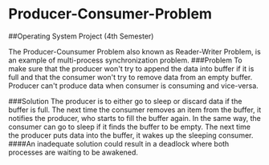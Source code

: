 # Producer-Consumer-Problem
##Operating System Project (4th Semester)

The Producer-Counsumer Problem also known as Reader-Writer Problem, is an example of multi-process synchronization problem.
###Problem
To make sure that the producer won't try to append the data into buffer if it is full and that the consumer won't try to remove data from an empty buffer. Producer can't produce data when consumer is consuming and vice-versa.

###Solution
The producer is to either go to sleep or discard data if the buffer is full. The next time the consumer removes an item from the buffer, it notifies the producer, who starts to fill the buffer again. In the same way, the consumer can go to sleep if it finds the buffer to be empty. The next time the producer puts data into the buffer, it wakes up the sleeping consumer.
####An inadequate solution could result in a deadlock where both processes are waiting to be awakened.

